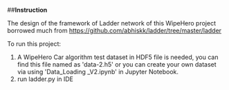 
##**Instruction**

The design of the framework of Ladder network of this WipeHero project borrowed much from https://github.com/abhiskk/ladder/tree/master/ladder 

To run this project:

1. A WipeHero Car algorithm test dataset in HDF5 file is needed, you can find this file named as 'data-2.h5' or you can create your own dataset via using 'Data_Loading _V2.ipynb' in Jupyter Notebook.
2. run ladder.py in IDE
